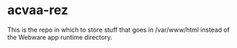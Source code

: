 acvaa-rez
=========
This is the repo in which to store stuff that goes in /var/www/html instead of the Webware app runtime directory.
